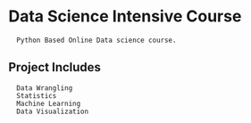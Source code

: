 # Data Science Intensive Course
      Python Based Online Data science course. 
## Project Includes
      Data Wrangling
      Statistics 
      Machine Learning 
      Data Visualization
      
